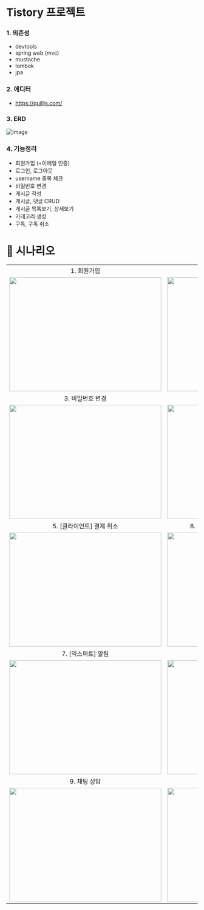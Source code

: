 # Tistory 프로젝트

### 1. 의존성
- devtools
- spring web (mvc)
- mustache
- lombok
- jpa
  
### 2. 에디터
- https://quilljs.com/

### 3. ERD
![image](https://github.com/user-attachments/assets/c87e4928-9263-489a-96f6-0163b4f00764)

### 4. 기능정리
- 회원가입 (+이메일 인증)
- 로그인, 로그아웃
- username 중복 체크
- 비밀번호 변경
- 게시글 작성
- 게시글, 댓글 CRUD
- 게시글 목록보기, 상세보기
- 카테고리 생성
- 구독, 구독 취소

###

# 📝 시나리오
<table style="border: 2px;">
<tr>
  <td align=center>1. 회원가입</td>
  <td align=center>2. 로그인, 로그아웃</td>
</tr>
<tr>
  <td><img src="https://github.com/user-attachments/assets/271d3fd8-3ea5-4cd2-afa2-7b245f7a9b6c"  width="400" height="300"/></td>
<td><img src="https://github.com/user-attachments/assets/d1b604be-7174-4584-afba-d52238701991"  width="400" height="300"/></tr>
</tr>

<tr>
  <td align=center>3. 비밀번호 변경</td>
  <td align=center>4. 게시글 CRUD</td>
</tr>
<tr>
  <td><img src="https://github.com/user-attachments/assets/83452ac2-9c03-4cde-8883-382923a7a6e8"  width="400" height="300"/></td>
<td><img src="https://github.com/user-attachments/assets/d28be113-0070-4c4e-ace4-b7ca009a17b8"  width="400" height="300"/></tr>
</tr>

<tr>
  <td align=center>5. [클라이언트] 결제 취소</td>
  <td align=center>6. [익스퍼트] 마이페이지에서 예약 만들기</td>
</tr>
<tr>
  <td><img src="https://github.com/Hyeonjeong-JANG/spring-about-me/assets/139729358/3f741049-96dd-4375-8c02-d1b1750ddad5"  width="400" height="300"/></td>
<td><img src="https://github.com/Hyeonjeong-JANG/spring-about-me/assets/139729358/2b911f11-46be-4afd-9260-0e966b51c1e3"  width="400" height="300"/></tr>
</tr>

<tr>
  <td align=center>7. [익스퍼트] 알림</td>
  <td align=center>8. [클라이언트] 알림</td>
</tr>
<tr>
  <td><img src="https://github.com/Hyeonjeong-JANG/spring-about-me/assets/139729358/6e38f788-9fe5-4efe-8067-58b3aeb97831"  width="400" height="300"/></td>
<td><img src="https://github.com/Hyeonjeong-JANG/spring-about-me/assets/139729358/f17bf6d6-0657-43c3-ab13-03389feaa93a"  width="400" height="300"/></tr>
</tr>

<tr>
  <td align=center>9. 채팅 상담</td>
  <td align=center>10. [클라이언트] 리뷰 작성</td>
</tr>
<tr>
  <td><img src="https://github.com/Hyeonjeong-JANG/spring-about-me/assets/139729358/c7941e23-331e-40c9-b76d-63bf49ade1af"  width="400" height="300"/></td>
<td><img src="https://github.com/Hyeonjeong-JANG/spring-about-me/assets/139729358/3106ced0-39d8-41c3-b142-d7818a71ca16"  width="400" height="300"/></tr>
</tr>
</table>
